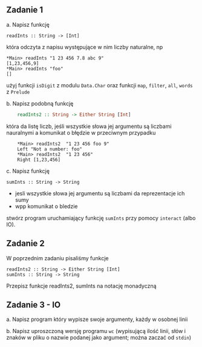 ## Zadanie 1
a. Napisz funkcję

    readInts :: String -> [Int]

która odczyta z napisu występujące w nim liczby naturalne, np

    *Main> readInts "1 23 456 7.8 abc 9"
    [1,23,456,9]
    *Main> readInts "foo"
    []

użyj funkcji `isDigit` z modulu `Data.Char` oraz funkcji `map`, `filter`, `all`, `words` z `Prelude`


b. Napisz podobną funkcję

``` haskell
    readInts2 :: String -> Either String [Int]
```

która da listę liczb, jeśli wszystkie słowa jej argumentu są liczbami nauralnymi
a komunikat o błędzie w przeciwnym przypadku

```
    *Main> readInts2  "1 23 456 foo 9"
    Left "Not a number: foo"
    *Main> readInts2  "1 23 456"     
    Right [1,23,456]
```

c. Napisz funkcję

    sumInts :: String -> String

- jesli  wszystkie słowa jej argumentu są liczbami da reprezentacje ich sumy
- wpp komunikat o bledzie

stwórz program uruchamiający funkcję `sumInts` przy pomocy `interact` (albo IO).

## Zadanie 2
W poprzednim zadaniu pisaliśmy funkcje

    readInts2 :: String -> Either String [Int]
    sumInts :: String -> String

Przepisz funkcje readInts2, sumInts  na notację monadyczną

## Zadanie 3 - IO

a. Napisz program który wypisze swoje argumenty, każdy w osobnej linii

b. Napisz uproszczoną wersję programu `wc` (wypisującą ilość linii, słów i znaków w pliku o nazwie podanej jako argument; można zaczać od `stdin`)


